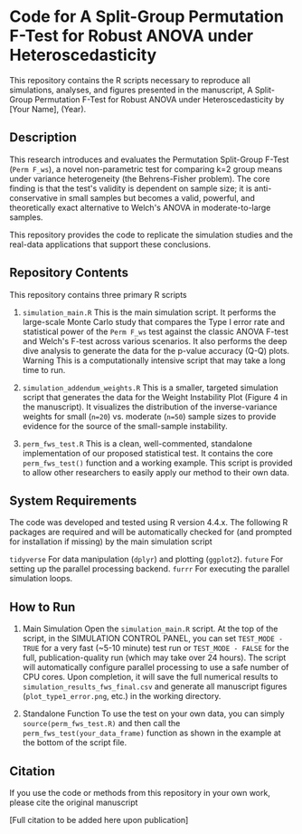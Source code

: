 # Code for A Split-Group Permutation F-Test for Robust ANOVA under Heteroscedasticity

This repository contains the R scripts necessary to reproduce all simulations, analyses, and figures presented in the manuscript, A Split-Group Permutation F-Test for Robust ANOVA under Heteroscedasticity by [Your Name], (Year).

## Description

This research introduces and evaluates the Permutation Split-Group F-Test (`Perm F_ws`), a novel non-parametric test for comparing k=2 group means under variance heterogeneity (the Behrens-Fisher problem). The core finding is that the test's validity is dependent on sample size; it is anti-conservative in small samples but becomes a valid, powerful, and theoretically exact alternative to Welch's ANOVA in moderate-to-large samples.

This repository provides the code to replicate the simulation studies and the real-data applications that support these conclusions.

## Repository Contents

This repository contains three primary R scripts

1.  `simulation_main.R` This is the main simulation script. It performs the large-scale Monte Carlo study that compares the Type I error rate and statistical power of the `Perm F_ws` test against the classic ANOVA F-test and Welch's F-test across various scenarios. It also performs the deep dive analysis to generate the data for the p-value accuracy (Q-Q) plots. Warning This is a computationally intensive script that may take a long time to run.

2.  `simulation_addendum_weights.R` This is a smaller, targeted simulation script that generates the data for the Weight Instability Plot (Figure 4 in the manuscript). It visualizes the distribution of the inverse-variance weights for small (`n=20`) vs. moderate (`n=50`) sample sizes to provide evidence for the source of the small-sample instability.

3.  `perm_fws_test.R` This is a clean, well-commented, standalone implementation of our proposed statistical test. It contains the core `perm_fws_test()` function and a working example. This script is provided to allow other researchers to easily apply our method to their own data.

## System Requirements

The code was developed and tested using R version 4.4.x. The following R packages are required and will be automatically checked for (and prompted for installation if missing) by the main simulation script

   `tidyverse` For data manipulation (`dplyr`) and plotting (`ggplot2`).
   `future` For setting up the parallel processing backend.
   `furrr` For executing the parallel simulation loops.

## How to Run

1.  Main Simulation
       Open the `simulation_main.R` script.
       At the top of the script, in the SIMULATION CONTROL PANEL, you can set `TEST_MODE - TRUE` for a very fast (~5-10 minute) test run or `TEST_MODE - FALSE` for the full, publication-quality run (which may take over 24 hours).
       The script will automatically configure parallel processing to use a safe number of CPU cores.
       Upon completion, it will save the full numerical results to `simulation_results_fws_final.csv` and generate all manuscript figures (`plot_type1_error.png`, etc.) in the working directory.

2.  Standalone Function
       To use the test on your own data, you can simply `source(perm_fws_test.R)` and then call the `perm_fws_test(your_data_frame)` function as shown in the example at the bottom of the script file.

## Citation

If you use the code or methods from this repository in your own work, please cite the original manuscript

[Full citation to be added here upon publication]
